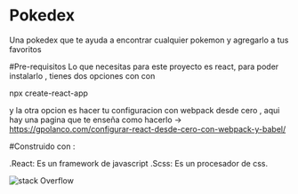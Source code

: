 # Pokedex
Una pokedex que te ayuda a encontrar cualquier pokemon y agregarlo a tus favoritos

#Pre-requisitos
Lo que necesitas para este proyecto es react, para poder instalarlo , tienes dos opciones con con 

npx create-react-app 

y la otra opcion es hacer tu configuracion con webpack desde cero , aqui hay una pagina que te 
enseña como hacerlo -> https://gpolanco.com/configurar-react-desde-cero-con-webpack-y-babel/

#Construido con : 

.React:  Es un framework de javascript
.Scss: Es un procesador de css.

![stack Overflow](https://mjohar30.github.io/Portafolio/images/pokedex.png)
